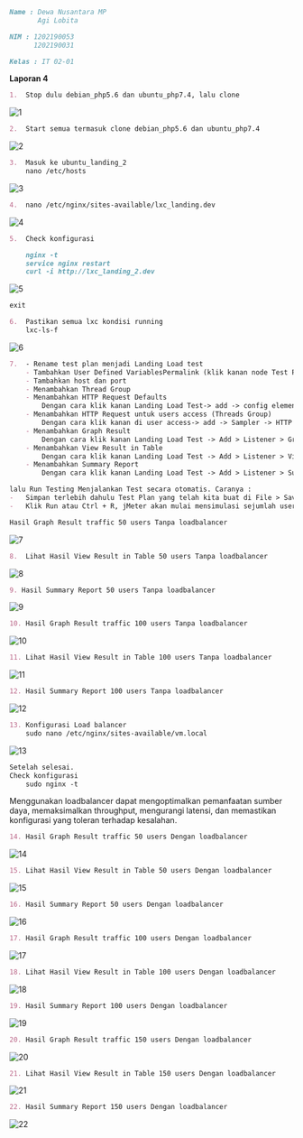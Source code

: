 ```markdown
Name : Dewa Nusantara MP
       Agi Lobita 
```
```markdown
NIM : 1202190053
      1202190031
```
```markdown
Kelas : IT 02-01
```

**Laporan 4**

```markdown
1.	Stop dulu debian_php5.6 dan ubuntu_php7.4, lalu clone
```

![1](https://user-images.githubusercontent.com/93067781/148239635-e85cb1c0-7a1f-4553-abc1-f4266ecfb871.png)
```markdown
2.	Start semua termasuk clone debian_php5.6 dan ubuntu_php7.4
```

![2](https://user-images.githubusercontent.com/93067781/148239771-ef36c85b-f4dd-44d0-8f91-6986c13b1f02.png)
```markdown
3.	Masuk ke ubuntu_landing_2
	nano /etc/hosts
```

![3](https://user-images.githubusercontent.com/93067781/148240545-5e25d260-3ffc-49f4-ba26-e15025eeb159.png)
```markdown
4.	nano /etc/nginx/sites-available/lxc_landing.dev
```

![4](https://user-images.githubusercontent.com/93067781/148240491-bea75369-f1d8-40af-bcb8-11cd088ab9d0.png)
```markdown
5.	Check konfigurasi
```

```markdown
	nginx -t
	service nginx restart
	curl -i http://lxc_landing_2.dev
```

![5](https://user-images.githubusercontent.com/93067781/148240612-817e0be3-5031-4c40-8d7f-ec641c733cc0.png)
```markdown
exit
```

```markdown
6.	Pastikan semua lxc kondisi running
	lxc-ls-f
```

![6](https://user-images.githubusercontent.com/93067781/148240855-92642b13-eed3-4bfa-8a81-b94c10d82123.png)

```markdown
7.	- Rename test plan menjadi Landing Load test
	- Tambahkan User Defined VariablesPermalink (klik kanan node Test Plan (Landing Load Test) -> Add -> Config Element -> User Defined Variables)
	- Tambahkan host dan port
	- Menambahkan Thread Group 
	- Menambahkan HTTP Request Defaults
		Dengan cara klik kanan Landing Load Test-> add -> config element -> HTTP Request Default
	- Menambahkan HTTP Request untuk users access (Threads Group)
		Dengan cara klik kanan di user access-> add -> Sampler -> HTTP Request (lakukan 3 kali untuk landing, blog, dan app)
	- Menambahkan Graph Result
		Dengan cara klik kanan Landing Load Test -> Add > Listener > Graph Result
	- Menambahkan View Result in Table
		Dengan cara klik kanan Landing Load Test -> Add > Listener > View Result in Table
	- Menambahkan Summary Report
		Dengan cara klik kanan Landing Load Test -> Add > Listener > Summary Report
```

```markdown
lalu Run Testing Menjalankan Test secara otomatis. Caranya :
-	Simpan terlebih dahulu Test Plan yang telah kita buat di File > Save ( Ctrl + S ).
-	Klik Run atau Ctrl + R, jMeter akan mulai mensimulasi sejumlah user dalam mengakses web server yang telah ditentukan.
```

```markdown
Hasil Graph Result traffic 50 users Tanpa loadbalancer
```

![7](https://user-images.githubusercontent.com/93067781/148240862-0534c8f1-57b1-4c1a-b9e2-6c12ea4c82ec.png)

```markdown
8.	Lihat Hasil View Result in Table 50 users Tanpa loadbalancer
```

![8](https://user-images.githubusercontent.com/93067781/148240871-c0e860c7-3bd8-4c27-ab08-00fd087987b1.png)

```markdown
9. Hasil Summary Report 50 users Tanpa loadbalancer
```

![9](https://user-images.githubusercontent.com/93067781/148240877-994e0cf5-f69e-43d1-a746-94b32f5443a0.png)

```markdown
10.	Hasil Graph Result traffic 100 users Tanpa loadbalancer
```

![10](https://user-images.githubusercontent.com/93067781/148240889-fa816bbe-024c-4dd0-aa27-39d846911312.png)

```markdown
11.	Lihat Hasil View Result in Table 100 users Tanpa loadbalancer
```

![11](https://user-images.githubusercontent.com/93067781/148241059-acb9cf12-2810-4946-826f-9b734e3b4a21.png)

```markdown
12.	Hasil Summary Report 100 users Tanpa loadbalancer
```

![12](https://user-images.githubusercontent.com/93067781/148241066-54be8e16-15d5-4bcc-945f-77675a251826.png)

```markdown
13.	Konfigurasi Load balancer
	sudo nano /etc/nginx/sites-available/vm.local
```

![13](https://user-images.githubusercontent.com/93067781/148241072-426c3f6f-211e-49d1-9488-b573c54804fd.png)

```markdown
Setelah selesai.
Check konfigurasi
	sudo nginx -t
```

Menggunakan loadbalancer dapat mengoptimalkan pemanfaatan sumber daya, memaksimalkan throughput, mengurangi latensi, dan memastikan konfigurasi yang toleran terhadap kesalahan.

```markdown
14.	Hasil Graph Result traffic 50 users Dengan loadbalancer
```

![14](https://user-images.githubusercontent.com/93067781/148241081-bf6bb560-5888-419d-b825-6128e72215a4.png)

```markdown
15.	Lihat Hasil View Result in Table 50 users Dengan loadbalancer
```

![15](https://user-images.githubusercontent.com/93067781/148241088-6b50f1f2-f5fe-4df8-9b07-13b6574a1bf7.png)

```markdown
16.	Hasil Summary Report 50 users Dengan loadbalancer
```

![16](https://user-images.githubusercontent.com/93067781/148241097-cff439dd-402f-4852-a1a4-374e5b88e41b.png)

```markdown
17.	Hasil Graph Result traffic 100 users Dengan loadbalancer
```

![17](https://user-images.githubusercontent.com/93067781/148241102-6fb08c62-9d23-4a52-89df-b5c8f2ce10ba.png)

```markdown
18.	Lihat Hasil View Result in Table 100 users Dengan loadbalancer
```

![18](https://user-images.githubusercontent.com/93067781/148241105-cb046269-65f4-4f5f-ab64-714e202229da.png)

```markdown
19.	Hasil Summary Report 100 users Dengan loadbalancer
```

![19](https://user-images.githubusercontent.com/93067781/148241113-68125f6e-60de-4d42-ac2c-5fdf2f5e4b5a.png)

```markdown
20.	Hasil Graph Result traffic 150 users Dengan loadbalancer
```

![20](https://user-images.githubusercontent.com/93067781/148241144-ca8a63b1-a949-4ad2-a607-75ab67adf846.png)

```markdown
21.	Lihat Hasil View Result in Table 150 users Dengan loadbalancer
```

![21](https://user-images.githubusercontent.com/93067781/148241164-584d825f-4cc9-4e25-acec-d98a576dd00b.png)

```markdown
22.	Hasil Summary Report 150 users Dengan loadbalancer
```

![22](https://user-images.githubusercontent.com/93067781/148241167-c431ca2a-9418-45d3-9420-848bf363286f.png)
